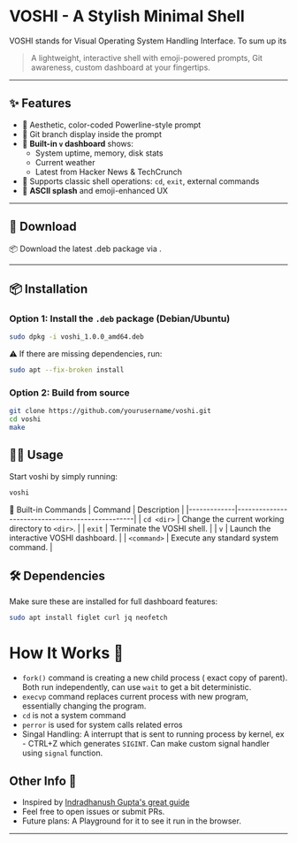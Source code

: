 # VOSHI - A Stylish Minimal Shell

VOSHI stands for Visual Operating System Handling Interface. To sum up its

> A lightweight, interactive shell with emoji-powered prompts, Git awareness, custom dashboard at your fingertips. 

---

## ✨ Features

- 🚀 Aesthetic, color-coded Powerline-style prompt
- 📁 Git branch display inside the prompt
- 🧠 **Built-in `v` dashboard** shows:
  - System uptime, memory, disk stats  
  - Current weather  
  - Latest from Hacker News & TechCrunch  
- 📁 Supports classic shell operations: `cd`, `exit`, external commands  
- 🎨 **ASCII splash** and emoji-enhanced UX  

---

## 🔗 Download
📦 Download the latest .deb package via []().

---

## 📦 Installation

### Option 1: Install the `.deb` package (Debian/Ubuntu)
```bash
sudo dpkg -i voshi_1.0.0_amd64.deb
```

⚠️ If there are missing dependencies, run:
```bash
sudo apt --fix-broken install
```

### Option 2: Build from source
```bash
git clone https://github.com/yourusername/voshi.git
cd voshi
make
```

## 🧑‍💻 Usage
Start voshi by simply running:

```bash
voshi
```

🔧 Built-in Commands
| Command     | Description                                     |
|-------------|-------------------------------------------------|
| `cd <dir>`  | Change the current working directory to `<dir>`. |
| `exit`      | Terminate the VOSHI shell.                      |
| `v`         | Launch the interactive VOSHI dashboard.         |
| `<command>` | Execute any standard system command.            |


## 🛠️ Dependencies
Make sure these are installed for full dashboard features:

```bash
sudo apt install figlet curl jq neofetch
```

# How It Works 🔧
- `fork()` command is creating a new child process ( exact copy of parent). Both run independently, can use `wait` to get a bit deterministic.
- `execvp` command replaces current process with new program, essentially changing the program.
- `cd` is not a system command
- `perror` is used for system calls related erros
- Singal Handling: A interrupt that is sent to running process by kernel, ex - CTRL+Z which generates `SIGINT`. Can make custom signal handler using `signal` function.

## Other Info 🤝
- Inspired by [Indradhanush Gupta's great guide](https://igupta.in/blog/writing-a-unix-shell-part-2/)
- Feel free to open issues or submit PRs.
- Future plans: A Playground for it to see it run in the browser.

---



